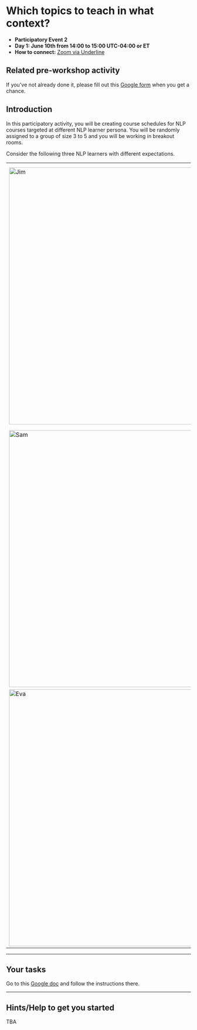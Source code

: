 # Which topics to teach in what context? 

- **Participatory Event 2**
- **Day 1: June 10th from 14:00 to 15:00 UTC-04:00 or ET**
- **How to connect:** [Zoom  via Underline](https://underline.io/events/122/sessions?eventSessionId=4302)


## Related pre-workshop activity

If you've not already done it, please fill out this [Google form](https://forms.gle/kqZLVpkBAdp7wrA29) when you get a chance. 

## Introduction 
In this participatory activity, you will be creating course schedules for NLP courses targeted at different NLP learner persona. You will be randomly assigned to a group of size 3 to 5 and you will be working in breakout rooms. 

Consider the following three NLP learners with different expectations. 

|               |                               |
| :--------------------------------------- | :-----------------   | 
| <img src="../img/Jim.png" alt="Jim" class="bg-primary" width="700px"> | <li>Jim is a 3rd year undergrad in computer science.</li> <li>Courses taken before: introductory machine learning, introductory statistics, calculus, and linear algebra.</li><li>Goal: working in industry, preferably as a data scientist or a machine learning engineer.</li><li>Expectation from the course: Getting familiar with different algorithms to learn from text and audio data to produce insights.</li>| 
| <img src="../img/Sam.png" alt="Sam" class="bg-primary" width="700px"> | <li>Sam is a 4th year undergrad in political science.</li><li>Courses taken before: introduction to Python and introduction to statistics.</li><li>Expectation from the course: She is fascinated by day-to-day applications of NLP such as smart compose and voice assistants and is curious to know more about how they work. Also, she is interested in applying NLP tools in her discipline.</li>| 
| <img src="../img/Eva.png" alt="Eva" class="bg-primary" width="700px"> | <li>Eva is a first year Master's student in NLP.</li><li>Courses taken before: Solid foundation in mathematics, machine learning, and introductory linguistics. </li><li>Goal: She wants to pursue a Ph.D. in deep learning NLP.</li><li>Expectation from the course: Interested in gaining solid understanding of important models, tasks, and tools in NLP so that they can carry out their research effectively.</li>| 

<hr>

## Your tasks

Go to this [Google doc](https://docs.google.com/document/d/1h_X3oZk6ZPNewlGzu6u_mPqTl5_s2-dDj_269AArQqA/edit#) and follow the instructions there. 


<hr>

## Hints/Help to get you started

TBA